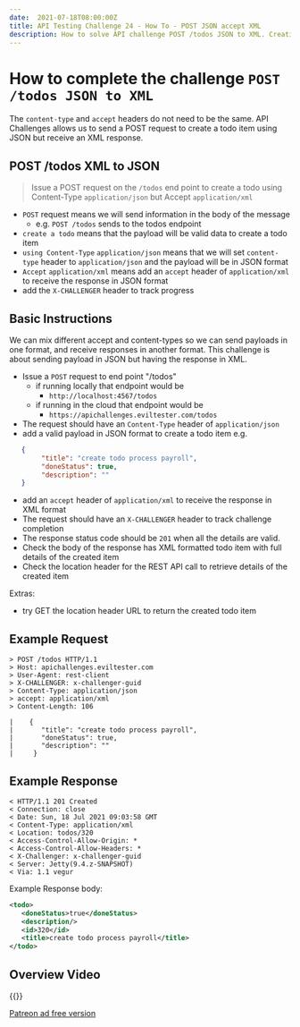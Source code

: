 ```yaml
---
date:  2021-07-18T08:00:00Z
title: API Testing Challenge 24 - How To - POST JSON accept XML
description: How to solve API challenge POST /todos JSON to XML. Creating a todo with JSON and receiving response in XML.
---
```


# How to complete the challenge `POST /todos JSON to XML`

The `content-type` and `accept` headers do not need to be the same.
API Challenges allows us to send a POST request to create a todo item using JSON but receive an XML response.

## 	POST /todos XML to JSON

> Issue a POST request on the `/todos` end point to create a todo using Content-Type `application/json` but Accept `application/xml`

- `POST` request means we will send information in the body of the message
    - e.g. `POST /todos` sends to the todos endpoint
- `create a todo` means that the payload will be valid data to create a todo item
- `using Content-Type` `application/json` means that we will set `content-type` header to `application/json` and the payload will be in JSON format
- `Accept` `application/xml` means add an `accept` header of `application/xml` to receive the response in JSON format
- add the `X-CHALLENGER` header to track progress


## Basic Instructions

We can mix different accept and content-types so we can send payloads in one format, and receive responses in another format. This challenge is about sending payload in JSON but having the response in XML.

- Issue a `POST` request to end point "/todos"
    - if running locally that endpoint would be
        - `http://localhost:4567/todos`
    - if running in the cloud that endpoint would be
        - `https://apichallenges.eviltester.com/todos`
- The request should have an `Content-Type` header of `application/json`
- add a valid payload in JSON format to create a todo item e.g.

```json
   {
        "title": "create todo process payroll",
        "doneStatus": true,
        "description": ""
   }
```


- add an `accept` header of `application/xml` to receive the response in XML format
- The request should have an `X-CHALLENGER` header to track challenge completion
- The response status code should be `201` when all the details are valid.
- Check the body of the response has XML formatted todo item with full details of the created item
- Check the location header for the REST API call to retrieve details of the created item

Extras:

- try GET the location header URL to return the created todo item

## Example Request

~~~~~~~~
> POST /todos HTTP/1.1
> Host: apichallenges.eviltester.com
> User-Agent: rest-client
> X-CHALLENGER: x-challenger-guid
> Content-Type: application/json
> accept: application/xml
> Content-Length: 106

|    {
|       "title": "create todo process payroll",
|       "doneStatus": true,
|       "description": ""
|     }
~~~~~~~~

## Example Response

~~~~~~~~
< HTTP/1.1 201 Created
< Connection: close
< Date: Sun, 18 Jul 2021 09:03:58 GMT
< Content-Type: application/xml
< Location: todos/320
< Access-Control-Allow-Origin: *
< Access-Control-Allow-Headers: *
< X-Challenger: x-challenger-guid
< Server: Jetty(9.4.z-SNAPSHOT)
< Via: 1.1 vegur
~~~~~~~~

Example Response body:

```xml
<todo>
   <doneStatus>true</doneStatus>
   <description/>
   <id>320</id>
   <title>create todo process payroll</title>
</todo>
```


## Overview Video

{{<youtube-embed key="uw1Jq8t1em4" title="Solution to POST using JSON with resopnse in XML">}}

[Patreon ad free version](https://www.patreon.com/posts/53821574)




